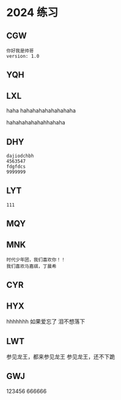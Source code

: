 # 2024 练习

## CGW
    你好我是帅哥
    version: 1.0
## YQH

## LXL

haha hahahahahahahahaha

hahahahahahahhahaha

## DHY
    dajiodchbh
    4563547
    fdgfdcs
    9999999

## LYT

    111

## MQY

## MNK
    时代少年团，我们喜欢你！！
    我们喜欢马嘉祺，丁晨希
## CYR

## HYX
   hhhhhhh
   如果爱忘了  泪不想落下

## LWT
参见龙王，都来参见龙王
参见龙王，还不下跪

## GWJ

123456
666666
